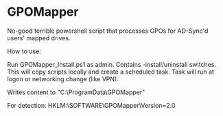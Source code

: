 # GPOMapper
No-good terrible powershell script that processes GPOs for AD-Sync'd users' mapped drives.

How to use:

Run GPOMapper_Install.ps1 as admin. Contains -install/uninstall switches. This will copy scripts
locally and create a scheduled task. Task will run at logon or networking change (like VPN).

Writes content to "C:\ProgramData\GPOMapper"

For detection: HKLM:\SOFTWARE\GPOMapper\Version=2.0

